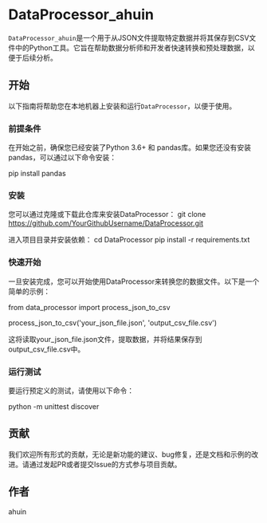 # DataProcessor_ahuin

`DataProcessor_ahuin`是一个用于从JSON文件提取特定数据并将其保存到CSV文件中的Python工具。它旨在帮助数据分析师和开发者快速转换和预处理数据，以便于后续分析。

## 开始

以下指南将帮助您在本地机器上安装和运行`DataProcessor`，以便于使用。

### 前提条件

在开始之前，确保您已经安装了Python 3.6+ 和 pandas库。如果您还没有安装pandas，可以通过以下命令安装：


pip install pandas

### 安装

您可以通过克隆或下载此仓库来安装DataProcessor：
git clone https://github.com/YourGithubUsername/DataProcessor.git

进入项目目录并安装依赖：
cd DataProcessor
pip install -r requirements.txt

### 快速开始

一旦安装完成，您可以开始使用DataProcessor来转换您的数据文件。以下是一个简单的示例：

from data_processor import process_json_to_csv

process_json_to_csv('your_json_file.json', 'output_csv_file.csv')

这将读取your_json_file.json文件，提取数据，并将结果保存到output_csv_file.csv中。

### 运行测试

要运行预定义的测试，请使用以下命令：

python -m unittest discover

## 贡献

我们欢迎所有形式的贡献，无论是新功能的建议、bug修复，还是文档和示例的改进。请通过发起PR或者提交Issue的方式参与项目贡献。

## 作者

ahuin